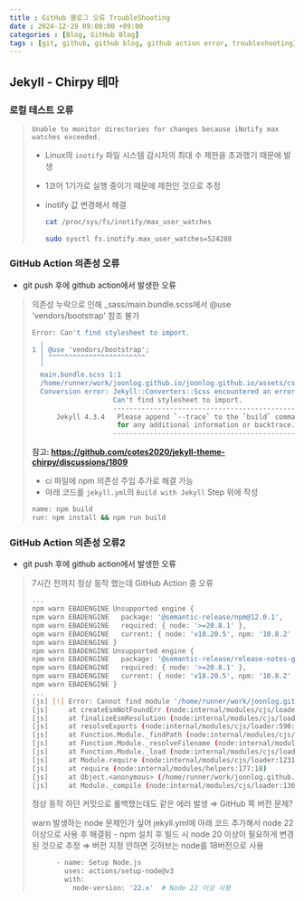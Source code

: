 ```yaml
---
title : GitHub 블로그 오류 TroubleShooting
date : 2024-12-29 09:00:00 +09:00
categories : [Blog, GitHub Blog]
tags : [git, github, github blog, github action error, troubleshooting] #소문자만 가능
---
```


## Jekyll - Chirpy 테마

### 로컬 테스트 오류

> `Unable to monitor directories for changes because iNotify max watches exceeded.`
> 
> - Linux의 `inotify` 파일 시스템 감시자의 최대 수 제한을 초과했기 때문에 발생
> - 1코어 1기가로 실행 중이기 때문에 제한인 것으로 추정
> - inotify 값 변경해서 해결
>     
>     ```bash
>     cat /proc/sys/fs/inotify/max_user_watches
>     	
>     sudo sysctl fs.inotify.max_user_watches=524288
>     ```
>     

### GitHub Action 의존성 오류

- git push 후에 github action에서 발생한 오류

> 의존성 누락으로 인해 _sass/main.bundle.scss에서 @use 'vendors/bootstrap' 참조 불가
> 
> 
> ```bash
> Error: Can't find stylesheet to import.
>   ╷
> 1 │ @use 'vendors/bootstrap';
>   │ ^^^^^^^^^^^^^^^^^^^^^^^^
>   ╵
>   main.bundle.scss 1:1                                                                           @use
>   /home/runner/work/joonlog.github.io/joonlog.github.io/assets/css/jekyll-theme-chirpy.scss 1:1  root stylesheet 
>   Conversion error: Jekyll::Converters::Scss encountered an error while converting 'assets/css/jekyll-theme-chirpy.scss':
>                     Can't find stylesheet to import.
>                     ------------------------------------------------
>       Jekyll 4.3.4   Please append `--trace` to the `build` command 
>                      for any additional information or backtrace. 
>                     ------------------------------------------------
> ```
> 
> **참고: https://github.com/cotes2020/jekyll-theme-chirpy/discussions/1809**
> 
> - ci 파일에 npm 의존성 주입 추가로 해결 가능
> - 아래 코드를 `jekyll.yml`의 `Build with Jekyll` Step 위에 작성
> 
> ```bash
> name: npm build
> run: npm install && npm run build
> ```
> 

### GitHub Action 의존성 오류2

- git push 후에 github action에서 발생한 오류

> 7시간 전까지 정상 동작 했는데 GitHub Action 중 오류
> 
> 
> ```bash
> ...
> npm warn EBADENGINE Unsupported engine {
> npm warn EBADENGINE   package: '@semantic-release/npm@12.0.1',
> npm warn EBADENGINE   required: { node: '>=20.8.1' },
> npm warn EBADENGINE   current: { node: 'v18.20.5', npm: '10.8.2' }
> npm warn EBADENGINE }
> npm warn EBADENGINE Unsupported engine {
> npm warn EBADENGINE   package: '@semantic-release/release-notes-generator@14.0.1',
> npm warn EBADENGINE   required: { node: '>=20.8.1' },
> npm warn EBADENGINE   current: { node: 'v18.20.5', npm: '10.8.2' }
> npm warn EBADENGINE }
> ...
> [js] [!] Error: Cannot find module '/home/runner/work/joonlog.github.io/joonlog.github.io/node_modules/@jridgewell/gen-mapping/dist/gen-mapping.umd.js'
> [js]     at createEsmNotFoundErr (node:internal/modules/cjs/loader:1177:15)
> [js]     at finalizeEsmResolution (node:internal/modules/cjs/loader:1165:15)
> [js]     at resolveExports (node:internal/modules/cjs/loader:590:14)
> [js]     at Function.Module._findPath (node:internal/modules/cjs/loader:664:31)
> [js]     at Function.Module._resolveFilename (node:internal/modules/cjs/loader:1126:27)
> [js]     at Function.Module._load (node:internal/modules/cjs/loader:981:27)
> [js]     at Module.require (node:internal/modules/cjs/loader:1231:19)
> [js]     at require (node:internal/modules/helpers:177:18)
> [js]     at Object.<anonymous> (/home/runner/work/joonlog.github.io/joonlog.github.io/node_modules/@jridgewell/source-map/dist/source-map.cjs:6:18)
> [js]     at Module._compile (node:internal/modules/cjs/loader:1364:14)
> ```
> 
> 정상 동작 하던 커밋으로 롤백했는데도 같은 에러 발생
> ⇒ GitHub 쪽 버전 문제?
> 
> warn 발생하는 node 문제인가 싶어 jekyll.yml에 아래 코드 추가해서 node 22이상으로 사용 후 해결됨 - npm 설치 후 빌드 시 node 20 이상이 필요하게 변경된 것으로 추정
> ⇒ 버전 지정 안하면 깃허브는 node를 18버전으로 사용
> 
> ```bash
>       - name: Setup Node.js
>         uses: actions/setup-node@v3
>         with:
>           node-version: '22.x'  # Node 22 이상 사용
> ```
>